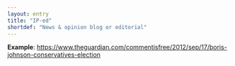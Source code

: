 ```yaml
---
layout: entry
title: "IP-ed"
shortdef: "News & opinion blog or editorial"
---
```


**Example**: <https://www.theguardian.com/commentisfree/2012/sep/17/boris-johnson-conservatives-election>

<!-- details -->

<!-- START GENERATED SCREENSHOT GALLERY -->
<!-- END GENERATED SCREENSHOT GALLERY -->
